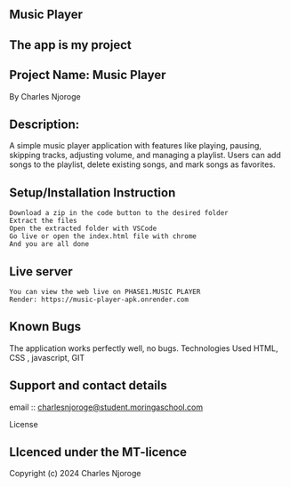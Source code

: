 ## Music Player
## The app is my project
## Project Name: Music Player
By Charles Njoroge

## Description:
A simple music player application with features like playing, pausing, skipping tracks, adjusting volume, and managing a playlist. Users can add songs to the playlist, delete existing songs, and mark songs as favorites.

## Setup/Installation Instruction

    Download a zip in the code button to the desired folder
    Extract the files
    Open the extracted folder with VSCode
    Go live or open the index.html file with chrome
    And you are all done

## Live server
    You can view the web live on PHASE1.MUSIC PLAYER
    Render: https://music-player-apk.onrender.com

## Known Bugs

The application works perfectly well, no bugs.
    Technologies Used
    HTML, CSS , javascript, GIT

## Support and contact details

email :: charlesnjoroge@student.moringaschool.com

License

## LIcenced under the MT-licence

Copyright (c) 2024 Charles Njoroge



